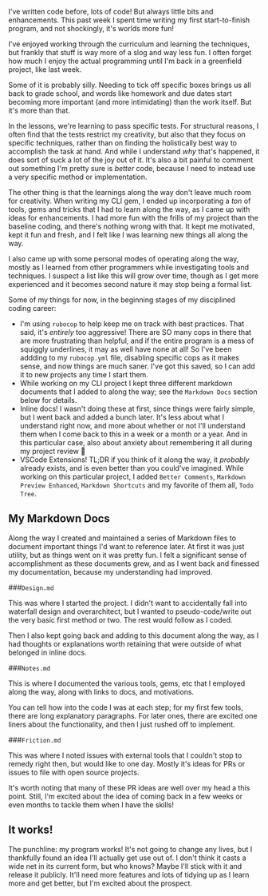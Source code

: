 I've written code before, lots of code! But always little bits and enhancements. This past week I spent time writing my first start-to-finish program, and not shockingly, it's worlds more fun!

I've enjoyed working through the curriculum and learning the techniques, but frankly that stuff is way more of a slog and way less fun. I often forget how much I enjoy the actual programming until I'm back in a greenfield project, like last week.

Some of it is probably silly. Needing to tick off specific boxes brings us all back to grade school, and words like homework and due dates start becoming more important (and more intimidating) than the work itself. But it's more than that.

In the lessons, we're learning to pass specific tests. For structural reasons, I often find that the tests restrict my creativity, but also that they focus on specific techniques, rather than on finding the holistically best way to accomplish the task at hand. And while I understand _why_ that's happened, it does sort of suck a lot of the joy out of it. It's also a bit painful to comment out something I'm pretty sure is _better_ code, because I need to instead use a very specific method or implementation.

The other thing is that the learnings along the way don't leave much room for creativity. When writing my CLI gem, I ended up incorporating a _ton_ of tools, gems and tricks that I had to learn along the way, as I came up with ideas for enhancements. I had more fun with the frills of my project than the baseline coding, and there's nothing wrong with that. It kept me motivated, kept it fun and fresh, and I felt like I was learning new things all along the way.

I also came up with some personal modes of operating along the way, mostly as I learned from other programmers while investigating tools and techniques. I suspect a list like this will grow over time, though as I get more experienced and it becomes second nature it may stop being a formal list.

Some of my things for now, in the beginning stages of my disciplined coding career:

- I'm using `rubocop` to help keep me on track with best practices. That said, it's _entirely_ too aggressive! There are SO many cops in there that are more frustrating than helpful, and if the entire program is a mess of squiggly underlines, it may as well have none at all! So I've been addding to my `rubocop.yml` file, disabling specific cops as it makes sense, and now things are much saner. I've got this saved, so I can add it to new projects any time I start them.
- While working on my CLI project I kept three different markdown documents that I added to along the way; see the `Markdown Docs` section below for details.
- Inline docs! I wasn't doing these at first, since things were fairly simple, but I went back and added a bunch later. It's less about what I understand right now, and more about whether or not I'll understand them when I come back to this in a week or a month or a year. And in this particular case, also about anxiety about remembering it all during my project review 🤣
- VSCode Extensions! TL;DR if you think of it along the way, it _probably_ already exists, and is even better than you could've imagined. While working on this particular project, I added `Better Comments`, `Markdown Preview Enhanced`, `Markdown Shortcuts` and my favorite of them all, `Todo Tree`.

## My Markdown Docs

Along the way I created and maintained a series of Markdown files to document important things I'd want to reference later. At first it was just utility, but as things went on it was pretty fun. I felt a significant sense of accomplishment as these documents grew, and as I went back and finessed my documentation, because my understanding had improved.

###`Design.md`

This was where I started the project. I didn't want to accidentally fall into waterfall design and overarchitect, but I wanted to pseudo-code/write out the very basic first method or two. The rest would follow as I coded.

Then I also kept going back and adding to this document along the way, as I had thoughts or explanations worth retaining that were outside of what belonged in inline docs.

###`Notes.md`

This is where I documented the various tools, gems, etc that I employed along the way, along with links to docs, and motivations.

You can tell how into the code I was at each step; for my first few tools, there are long explanatory paragraphs. For later ones, there are excited one liners about the functionality, and then I just rushed off to implement.

###`Friction.md`

This was where I noted issues with external tools that I couldn't stop to remedy right then, but would like to one day. Mostly it's ideas for PRs or issues to file with open source projects.

It's worth noting that many of these PR ideas are well over my head a this point. Still, I'm excited about the idea of coming back in a few weeks or even months to tackle them when I have the skills!

## It works!

The punchline: my program works! It's not going to change any lives, but I thankfully found an idea I'll actually get use out of. I don't think it casts a wide net in its current form, but who knows? Maybe I'll stick with it and release it publicly. It'll need more features and lots of tidying up as I learn more and get better, but I'm excited about the prospect.
